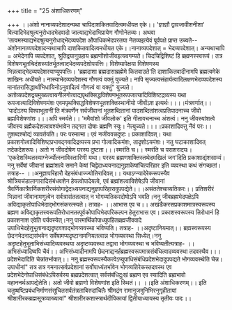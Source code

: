 +++
title = "25 अंशाधिकरणम्"

+++
।।अंशो नानाव्यपदेशादन्यथा चापिदाशकितवादित्वमधीयत एके।। 'ज्ञाज्ञौ द्वावजावीशनीशा' वित्यादिभेदश्रुत्यनुरोधादभेदवादो जात्याद्यभेदाभिप्रायेण गौणोनेतव्यः। अथवा 'तत्वमस्याद्यभेदश्रुत्यनुरोधाद्भेदव्यपदेश औपाधिकभेदपरतया नेतव्यइत्येवं पूर्वपक्षे प्राप्त उच्यते-- अंशोनानाव्यपदेशादन्यथाचापि दाशकितवादित्वमधीयत एके।।नानाव्यपदेशात् = भेदव्यपदेशात्। अन्यथाचापि = अभेदेनापि व्यपदेशात्, श्रुतिद्वयानुग्रहाय ब्रह्मणोंशोजीवइत्यवगम्यते। चिदचिद्विशिष्टं हि ब्रह्मणस्स्वरूपं। तत्र विशेषणभूतचिदंशस्यांतर्भूतत्वादभेदव्यपदेशोपपत्तिः। विशेष्यापेक्षया विशेषणस्य भिन्नत्वाद्भेदव्यपदेशस्याप्युपपत्तिः। 'ब्रह्मदाशा ब्रह्मदासाब्रह्मेमे कितवाउते'ति दाशाकितवादीनामपि ब्रह्मत्वमेके शाखिनः अधीयते। नास्याभेदव्यपदेशस्य गौणत्वं वक्तुं युज्यते। नापि सृज्यत्वसंहार्यत्वादिलक्षणभेदव्यपदेशस्य मानांतरासिद्धार्थाभिधायिनोऽनुवादित्वं गौणत्वं वा वक्तुं" युज्यते। अतोव्यपदेशद्वयमुख्यत्वायनीलगोत्वाद्यपृथक्सिद्धविशेषणभूतरूपजात्यादिविशिष्टद्रव्यस्य यथा रूपजात्यादिविशेषणमंशः एवमपृथक्सिद्धविशेषणभूतशक्तिस्थानीयो जीवोंऽश इत्यर्थः।।।।मंत्रवर्णात्।। 'पादोऽस्य विश्वाभूतानी'ति मंत्रवर्णेन सर्वजीवानां भूतशब्दितानां पादशब्दितांशत्वप्रतिपादनाच्च जीवो ब्रह्मविशेषणांशः।।।अपि स्मर्यते।। 'ममैवांशो जीवलोक' इति गीतावचनाच्च अंशत्वं। ननु जीवस्यांशत्वे जीवस्य ब्रह्मैकदेशत्वावश्यंभावेन तद्गता दोषाः ब्रह्मणि स्युः। नेत्युच्यते।।।।प्रकाशादिवत्तु नैवं परः।। तुशब्दश्चोद्यं व्यावर्तयति। परः परमात्मा। एवं नजीववन्नदुष्टः। प्रकाशादिवत्। यथा प्रकाशगोत्वादिविशिष्टप्रभावद्गवादिद्रव्यस्य प्रभा गोत्वादिकमंशः, तादृशोऽयमंशः। नतु घटाकाशादिवत् तदेकदेशरूपः। अतो न जीवदोषेण परस्य दुष्टता।।।स्मरंति च।। स्मरंति च पराशरादयः। 'एकदेशस्थितस्याग्नेर्ज्योत्स्नाविस्तारिणी यथा। परस्य ब्रह्मणशक्तिस्तथेदमखिलं जग'दिति प्रकाशाद्यंशसाम्यं।ननु सर्वेषां जीवानां ब्रह्मांशत्वे समाने केषां चिद्वेदाध्ययनाद्यनुज्ञाकेषांचित्परिहार इति व्यवस्था कथं संगच्छतां। तत्राह-- ।।अनुज्ञापरिहारौ देहसंबंधाज्ज्योतिरादिवत्।। यथाऽग्न्यादेरेकरूपस्यैव श्रोत्रियचंडालागारादिसंबंधवशेन हेयत्वोपादेयत्वे, एवं ब्रह्मांशत्वाविशेषेऽपि जीवानां त्रैवर्णिकात्रैवर्णिकशरीरसंयोगाद्वेदाध्ययनाद्यनुज्ञापरिहारावुपपद्येते।।।असंततेश्चाव्यतिकरः।। प्रतिशरीरं भिन्नानां जीवानामणुत्वेन सर्वत्रासंततत्वात् न भोगव्यतिकरदोषोऽपि भवति।ननु जीवब्रह्मभेदपक्षेऽपि अविद्याकृतोपाधिभेदाद्भोगसंकरत्स्यते। तत्राह- ।।आभास एव च।। अखंडैकरसप्रकाशमात्रस्वरूपस्य ब्रह्मण अविद्याकृतस्वरूपतिरोधानतत्पूर्वकोपाधिभेदपरिकल्पन हेतुराभास एव। प्रकाशस्वरूपस्य तिरोधानं हि प्रकाशनाश एवेति पर्यवस्येत्।ननु पारमार्थिकोपाध्युपहितब्रह्मजीववादे उपाधिभेदहेतुभूतानाद्यदृष्टवशाद्भोगव्यवस्था भविष्यति। तत्राह- ।।अदृष्टानियमात्।। ब्रह्मस्वरूपस्य छेदनभेदनाद्यसंभवेन सर्वेषामप्यदृष्टानामनियतत्वान्न भोगव्यवस्था सिध्येत्।ननु अदृष्टहेतुभूताभिसंध्यादिव्यवस्थया अदृष्टव्यवस्था तद्वारा भोगव्यवस्था च भविष्यतीत्यत्राह- ।।अभिसंध्यादिष्वपि चैवं।। अभिसंध्यादीनामपि छेदनाद्यनर्हब्रह्मस्वरूपमात्रसंबंधित्वादव्यवस्था तदवस्थैव।।।प्रदेशभेदादिति चेन्नांतर्भावात्।। ननु ब्रह्मस्वरूपस्यैकत्वेऽप्युपाधिसंबंधिप्रदेशभेदादुपपद्यते भोगव्यवस्थेति चेन्न। उपाधीनां" तत्र तत्र गमनात्सर्वप्रदेशानां सर्वोपाध्यंतर्भावेन भोगव्यतिरेकस्तदवस्थ एव प्रदेशभेदेनोपाधिसंबंधेऽपिसर्वस्य ब्रह्मप्रदेशत्वात् सर्वसंबंधिदुःखं ब्रह्मण एव स्यादिति ब्रह्मभावो महाननर्थआपद्येतेति। अतो जीवो ब्रह्मणो विशेषणांश इति स्थितं।। ।।इति अंशाधिकरणम्।। इति चतुष्षष्टिप्रबंधनिर्माणसंसूचितसर्वतंत्रताबिरुदांचितैः श्रीमद्रंग रामानुजमुनिभिरनुगृहीतायां श्रीशारीरकब्रह्मसूत्रव्याख्यायां" श्रीशारीरकशास्त्रार्थदीपिकायां द्वितीयाध्यायस्य तृतीयः पादः।।